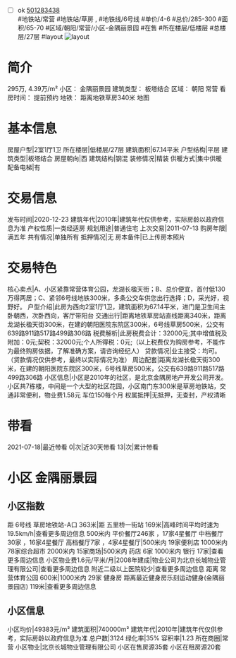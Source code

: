 - [ ] ok [501283438](https://bj.5i5j.com/ershoufang/501283438.html)  
 #地铁站/常营 #地铁站/草房 ,  #地铁线/6号线
#单价/4-6 #总价/285-300 #面积/65-70   #区域/朝阳/常营/小区-金隅丽景园 #在售 #所在楼层/低楼层 #总楼层/27层 #layout 
![layout](http://image2a.5i5j.com/bdir/layout/385032.jpg_P5.jpg) 
# 简介 
 295万,  4.39万/m² 
小区： 金隅丽景园
建筑类型： 板塔结合
区域： 朝阳 常营
看房时间： 提前预约
地铁： 距离地铁草房340米 地图
# 基本信息 
 房屋户型|2室1厅1卫
所在楼层|低楼层/27层
建筑面积|67.14平米
户型结构|平层
建筑类型|板塔结合
房屋朝向|西
建筑结构|钢混
装修情况|精装
供暖方式|集中供暖
配备电梯|有
# 交易信息 
 发布时间|2020-12-23
建筑年代|2010年|建筑年代仅供参考，实际房龄以政府信息为准
产权性质|一类经适房
规划用途|普通住宅
上次交易|2011-07-13
购房年限|满五年
共有情况|单独所有
抵押情况|无
房本备件|已上传房本照片
# 交易特色 
 核心卖点|A、小区紧靠常营体育公园，龙湖长楹天街；B、总价便宜，首付低130万得两居；C、紧邻6号线地铁300米，多条公交车供您出行选择；D，采光好，视野好。
户型介绍|此房为西向2室1厅1卫，建筑面积为67.14平米，进门是卫生间主卧朝西，次卧西向，客厅带阳台
交通出行|距离地铁草房站直线距离340米，距离龙湖长楹天街300米，在建的朝阳医院东院区300米，6号线草房500米，公交有639路911路517路499路306路
税费解析|此房税费合计：32000元;其中增值税及附加：0元;契税：32000元;个人所得税：0元;（以上税费仅为购房参考，不能作为最终购房依据，了解准确方案，请咨询经纪人）
贷款情况|业主接受：均可。（贷款情况仅供参考，最终以实际情况为准）
周边配套|距离龙湖长楹天街300米，在建的朝阳医院东院区300米，6号线草房500米，公交有639路911路517路499路306路
小区信息|小区是2010年的社区，是北京金隅房地产开发公司开发。小区共7栋楼，中间是一个大型的社区花园，小区南门东300米是草房地铁站，交通非常便利，物业费1.58元 车位150每个月
权属抵押|无抵押，无查封，产权清晰
# 带看 
 2021-07-18|最近带看	 0|次|近30天带看	 13|次|累计带看
# 小区 金隅丽景园
## 小区指数 
 距 6号线 草房地铁站-A口 363米|距 五里桥一街站 169米|高峰时间平均时速为19.5km/h|查看更多周边信息
500米内 平价餐厅246家 ，17家4星餐厅
中档餐厅30家 ，16家4星餐厅
高档餐厅7家 ，4家4星餐厅|500米内 19家便利店
1000米内 78家综合超市
2000米内 15家商场|500米内 药店 6家
1000米内 银行 17家|查看更多周边信息
小区物业费1.6元/平米/月|2008年建成|物业公司为北京长城物业管理有限公司|查看更多周边信息
附近二级以上医院较少|查看更多周边信息
距离 常营体育公园 600米|1000米内 29家 健身房
距离最近健身房乐刻运动健身(金隅丽景园店) 119米|查看更多周边信息
## 小区信息 
 小区均价|49383元/m²
建筑面积|740000m²
建筑年代|2010年|建筑年代仅供参考，实际房龄以政府信息为准
总户数|3124
绿化率|35%
容积率|1.23
所在商圈|常营
小区物业|北京长城物业管理有限公司
小区在售房源35套
小区在租房源20套
